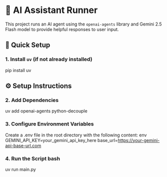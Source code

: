 # 🤖 AI Assistant Runner

This project runs an AI agent using the `openai-agents` library and Gemini 2.5 Flash model to provide helpful responses to user input.

## 🚀 Quick Setup

### 1. Install `uv` (if not already installed)


pip install uv
## ⚙️ Setup Instructions

### 2. Add Dependencies


uv add openai-agents python-decouple


### 3. Configure Environment Variables
Create a .env file in the root directory with the following content: env
GEMINI_API_KEY=your_gemini_api_key_here
base_url=https://your-gemini-api-base-url.com


### 4. Run the Script bash 
uv run main.py
